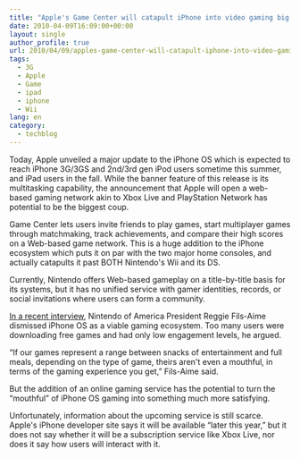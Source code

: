 ```yaml
---
title: "Apple's Game Center will catapult iPhone into video gaming big leagues"
date: 2010-04-09T16:09:00+00:00
layout: single
author_profile: true
url: 2010/04/09/apples-game-center-will-catapult-iphone-into-video-gaming-big-leagues/
tags:
  - 3G
  - Apple
  - Game
  - ipad
  - iphone
  - Wii
lang: en
category: 
  - techblog
---
```

Today, Apple unveiled a major update to the iPhone OS which is expected to reach iPhone 3G/3GS and 2nd/3rd gen iPod users sometime this summer, and iPad users in the fall. While the banner feature of this release is its multitasking capability, the announcement that Apple will open a web-based gaming network akin to Xbox Live and PlayStation Network has potential to be the biggest coup.

Game Center lets users invite friends to play games, start multiplayer games through matchmaking, track achievements, and compare their high scores on a Web-based game network. This is a huge addition to the iPhone ecosystem which puts it on par with the two major home consoles, and actually catapults it past BOTH Nintendo's Wii and its DS.

Currently, Nintendo offers Web-based gameplay on a title-by-title basis for its systems, but it has no unified service with gamer identities, records, or social invitations where users can form a community.

[In a recent interview](http://kotaku.com/5509655/nintendo-doesnt-shouldnt-fear-the-ipad), Nintendo of America President Reggie Fils-Aime dismissed iPhone OS as a viable gaming ecosystem. Too many users were downloading free games and had only low engagement levels, he argued.

“If our games represent a range between snacks of entertainment and full meals, depending on the type of game, theirs aren't even a mouthful, in terms of the gaming experience you get,” Fils-Aime said.

But the addition of an online gaming service has the potential to turn the “mouthful” of iPhone OS gaming into something much more satisfying.

Unfortunately, information about the upcoming service is still scarce. Apple's iPhone developer site says it will be available “later this year,” but it does not say whether it will be a subscription service like Xbox Live, nor does it say how users will interact with it.
